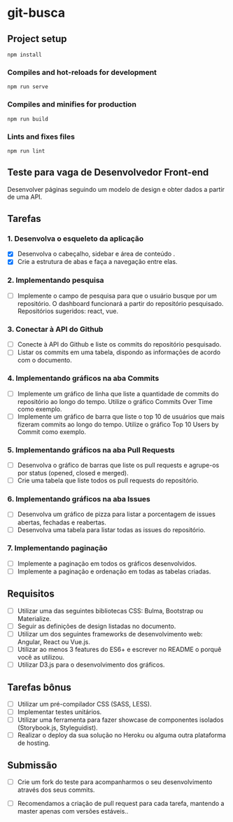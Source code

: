 # git-busca

## Project setup
```
npm install
```

### Compiles and hot-reloads for development
```
npm run serve
```

### Compiles and minifies for production
```
npm run build
```

### Lints and fixes files
```
npm run lint
```

## Teste para vaga de Desenvolvedor Front-end
Desenvolver páginas seguindo um modelo de design e obter dados a partir de uma API.

## Tarefas

### 1. Desenvolva o esqueleto da aplicação

- [x] Desenvolva o cabeçalho, sidebar e área de conteúdo .
- [x] Crie a estrutura de abas e faça a navegação entre elas.

### 2. Implementando pesquisa

- [ ] Implemente o campo de pesquisa para que o usuário busque por um repositório. O dashboard funcionará a partir do repositório pesquisado. Repositórios sugeridos: react, vue.

### 3. Conectar à API do Github

- [ ] Conecte à API do Github e liste os commits do repositório pesquisado.
- [ ] Listar os commits em uma tabela, dispondo as informações de acordo com o documento.

### 4. Implementando gráficos na aba Commits

- [ ] Implemente um gráfico de linha que liste a quantidade de commits do repositório ao longo do tempo. Utilize o gráfico Commits Over Time como exemplo.
- [ ] Implemente um gráfico de barra que liste o top 10 de usuários que mais fizeram commits ao longo do tempo. Utilize o gráfico Top 10 Users by Commit como exemplo.

### 5. Implementando gráficos na aba Pull Requests

- [ ] Desenvolva o gráfico de barras que liste os pull requests e agrupe-os por status (opened, closed e merged).
- [ ] Crie uma tabela que liste todos os pull requests do repositório.

### 6. Implementando gráficos na aba Issues

- [ ] Desenvolva um gráfico de pizza para listar a porcentagem de issues abertas, fechadas e reabertas.
- [ ] Desenvolva uma tabela para listar todas as issues do repositório.

### 7. Implementando paginação

- [ ] Implemente a paginação em todos os gráficos desenvolvidos.
- [ ] Implemente a paginação e ordenação em todas as tabelas criadas.

## Requisitos

- [ ] Utilizar uma das seguintes bibliotecas CSS: Bulma, Bootstrap ou  Materialize.
- [ ] Seguir as definições de design listadas no documento.
- [ ] Utilizar um dos seguintes frameworks de desenvolvimento web: Angular, React ou Vue.js.
- [ ] Utilizar ao menos 3 features do ES6+ e escrever no README o porquê você as utilizou.
- [ ] Utilizar D3.js para o desenvolvimento dos gráficos.

## Tarefas bônus
- [ ] Utilizar um pré-compilador CSS (SASS, LESS).
- [ ] Implementar testes unitários.
- [ ] Utilizar uma ferramenta para fazer showcase de componentes isolados (Storybook.js, Styleguidist).
- [ ] Realizar o deploy da sua solução no Heroku ou alguma outra plataforma de hosting.

## Submissão
- [ ] Crie um fork do teste para acompanharmos o seu desenvolvimento através dos seus commits.
- [ ] Recomendamos a criação de pull request para cada tarefa, mantendo a master apenas com versões estáveis..


